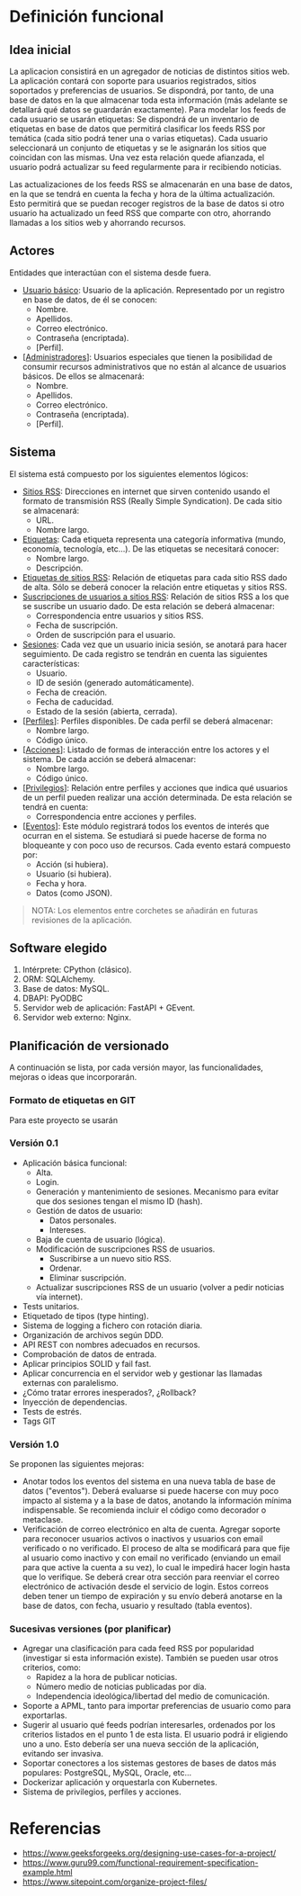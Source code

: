 # Definición funcional

## Idea inicial

La aplicacion consistirá en un agregador de noticias de distintos sitios web. La aplicación contará con soporte para usuarios registrados, sitios soportados y preferencias de usuarios. Se dispondrá, por tanto, de una base de datos en la que almacenar toda esta información (más adelante se detallará qué datos se guardarán exactamente). Para modelar los feeds de cada usuario se usarán etiquetas: Se dispondrá de un inventario de etiquetas en base de datos que permitirá clasificar los feeds RSS por temática (cada sitio podrá tener una o varias etiquetas). Cada usuario seleccionará un conjunto de etiquetas y se le asignarán los sitios que coincidan con las mismas. Una vez esta relación quede afianzada, el usuario podrá actualizar su feed regularmente para ir recibiendo noticias.

Las actualizaciones de los feeds RSS se almacenarán en una base de datos, en la que se tendrá en cuenta la fecha y hora de la última actualización. Esto permitirá que se puedan recoger registros de la base de datos si otro usuario ha actualizado un feed RSS que comparte con otro, ahorrando llamadas a los sitios web y ahorrando recursos.

## Actores

Entidades que interactúan con el sistema desde fuera.

* <span style="text-decoration: underline">Usuario básico</span>: Usuario de la aplicación. Representado por un registro en base de datos, de él se conocen:
    * Nombre.
    * Apellidos.
    * Correo electrónico.
    * Contraseña (encriptada).
    * [Perfil].
* [<span style="text-decoration: underline">Administradores</span>]: Usuarios especiales que tienen la posibilidad de consumir recursos administrativos que no están al alcance de usuarios básicos. De ellos se almacenará:
    * Nombre.
    * Apellidos.
    * Correo electrónico.
    * Contraseña (encriptada).
    * [Perfil].

## Sistema

El sistema está compuesto por los siguientes elementos lógicos:

* <span style="text-decoration: underline">Sitios RSS</span>: Direcciones en internet que sirven contenido usando el formato de transmisión RSS (Really Simple Syndication). De cada sitio se almacenará:
    * URL.
    * Nombre largo.
* <span style="text-decoration: underline">Etiquetas</span>: Cada etiqueta representa una categoría informativa (mundo, economía, tecnología, etc...). De las etiquetas se necesitará conocer:
    * Nombre largo.
    * Descripción.
* <span style="text-decoration: underline">Etiquetas de sitios RSS</span>: Relación de etiquetas para cada sitio RSS dado de alta. Sólo se deberá conocer la relación entre etiquetas y sitios RSS.
* <span style="text-decoration: underline">Suscripciones de usuarios a sitios RSS</span>: Relación de sitios RSS a los que se suscribe un usuario dado. De esta relación se deberá almacenar:
    * Correspondencia entre usuarios y sitios RSS.
    * Fecha de suscripción.
    * Orden de suscripción para el usuario.
* <span style="text-decoration: underline">Sesiones</span>: Cada vez que un usuario inicia sesión, se anotará para hacer seguimiento. De cada registro se tendrán en cuenta las siguientes características:
    * Usuario.
    * ID de sesión (generado automáticamente).
    * Fecha de creación.
    * Fecha de caducidad.
    * Estado de la sesión (abierta, cerrada).
* [<span style="text-decoration: underline">Perfiles</span>]: Perfiles disponibles. De cada perfil se deberá almacenar:
    * Nombre largo.
    * Código único.
* [<span style="text-decoration: underline">Acciones</span>]: Listado de formas de interacción entre los actores y el sistema. De cada acción se deberá almacenar:
    * Nombre largo.
    * Código único.
* [<span style="text-decoration: underline">Privilegios</span>]: Relación entre perfiles y acciones que indica qué usuarios de un perfil pueden realizar una acción determinada. De esta relación se tendrá en cuenta:
    * Correspondencia entre acciones y perfiles.
* [<span style="text-decoration: underline">Eventos</span>]: Este módulo registrará todos los eventos de interés que ocurran en el sistema. Se estudiará si puede hacerse de forma no bloqueante y con poco uso de recursos. Cada evento estará compuesto por:
    * Acción (si hubiera).
    * Usuario (si hubiera).
    * Fecha y hora.
    * Datos (como JSON).

> NOTA: Los elementos entre corchetes se añadirán en futuras revisiones de la aplicación.

## Software elegido

1. Intérprete: CPython (clásico).
2. ORM: SQLAlchemy.
3. Base de datos: MySQL.
4. DBAPI: PyODBC
5. Servidor web de aplicación: FastAPI + GEvent.
6. Servidor web externo: Nginx.


## Planificación de versionado

A continuación se lista, por cada versión mayor, las funcionalidades, mejoras o ideas que incorporarán.

### Formato de etiquetas en GIT

Para este proyecto se usarán 

### Versión 0.1

* Aplicación básica funcional:
    * Alta.
    * Login. 
    * Generación y mantenimiento de sesiones. Mecanismo para evitar que dos sesiones tengan el mismo ID (hash).
    * Gestión de datos de usuario: 
        * Datos personales. 
        * Intereses.
    * Baja de cuenta de usuario (lógica).
    * Modificación de suscripciones RSS de usuarios.
        * Suscribirse a un nuevo sitio RSS.
        * Ordenar.
        * Eliminar suscripción.
    * Actualizar suscripciones RSS de un usuario (volver a pedir noticias vía internet).
* Tests unitarios.
* Etiquetado de tipos (type hinting).
* Sistema de logging a fichero con rotación diaria.
* Organización de archivos según DDD.
* API REST con nombres adecuados en recursos.
* Comprobación de datos de entrada.
* Aplicar principios SOLID y fail fast.
* Aplicar concurrencia en el servidor web y gestionar las llamadas externas con paralelismo.
* ¿Cómo tratar errores inesperados?, ¿Rollback?
* Inyección de dependencias.
* Tests de estrés.
* Tags GIT

### Versión 1.0

Se proponen las siguientes mejoras:

* Anotar todos los eventos del sistema en una nueva tabla de base de datos ("eventos"). Deberá evaluarse si puede hacerse con muy poco impacto al sistema y a la base de datos, anotando la información mínima indispensable. Se recomienda incluir el código como decorador o metaclase. 
* Verificación de correo electrónico en alta de cuenta. Agregar soporte para reconocer usuarios activos o inactivos y usuarios con email verificado o no verificado. El proceso de alta se modificará para que fije al usuario como inactivo y con email no verificado (enviando un email para que active la cuenta a su vez), lo cual le impedirá hacer login hasta que lo verifique. Se deberá crear otra sección para reenviar el correo electrónico de activación desde el servicio de login. Estos correos deben tener un tiempo de expiración y su envío deberá anotarse en la base de datos, con fecha, usuario y resultado (tabla eventos).

### Sucesivas versiones (por planificar)

* Agregar una clasificación para cada feed RSS por popularidad (investigar si esta información existe). También se pueden usar otros criterios, como: 
    * Rapidez a la hora de publicar noticias.
    * Número medio de noticias publicadas por día.
    * Independencia ideológica/libertad del medio de comunicación.
* Soporte a APML, tanto para importar preferencias de usuario como para exportarlas.
* Sugerir al usuario qué feeds podrían interesarles, ordenados por los criterios listados en el punto 1 de esta lista. El usuario podrá ir eligiendo uno a uno. Esto debería ser una nueva sección de la aplicación, evitando ser invasiva.
* Soportar conectores a los sistemas gestores de bases de datos más populares: PostgreSQL, MySQL, Oracle, etc...
* Dockerizar aplicación y orquestarla con Kubernetes.
* Sistema de privilegios, perfiles y acciones.

# Referencias

* https://www.geeksforgeeks.org/designing-use-cases-for-a-project/
* https://www.guru99.com/functional-requirement-specification-example.html
* https://www.sitepoint.com/organize-project-files/
